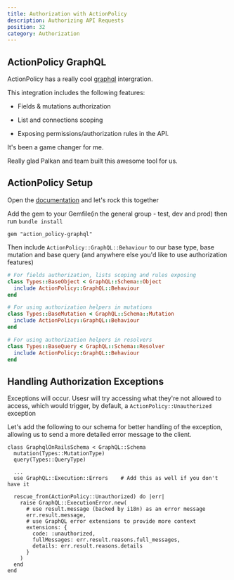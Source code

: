 ```yaml
---
title: Authorization with ActionPolicy
description: Authorizing API Requests
position: 32
category: Authorization
---
```


## ActionPolicy GraphQL

ActionPolicy has a really cool [graphql](https://github.com/palkan/action_policy-graphql) intergration.

This integration includes the following features:

- Fields & mutations authorization

- List and connections scoping

- Exposing permissions/authorization rules in the API.

It's been a game changer for me.

Really glad Palkan and team built this awesome tool for us.


## ActionPolicy Setup

Open the [documentation](https://actionpolicy.evilmartians.io/#/graphql) and let's rock this together

Add the gem to your Gemfile(in the general group - test, dev and prod) then run `bundle install`

```ruby[Gemfile]
gem "action_policy-graphql"
```

Then include `ActionPolicy::GraphQL::Behaviour` to our base type, base mutation and base query (and anywhere else you'd like to use authorization features)

```ruby
# For fields authorization, lists scoping and rules exposing
class Types::BaseObject < GraphQL::Schema::Object
  include ActionPolicy::GraphQL::Behaviour
end

# For using authorization helpers in mutations
class Types::BaseMutation < GraphQL::Schema::Mutation
  include ActionPolicy::GraphQL::Behaviour
end

# For using authorization helpers in resolvers
class Types::BaseQuery < GraphQL::Schema::Resolver
  include ActionPolicy::GraphQL::Behaviour
end
```

## Handling Authorization Exceptions

Exceptions will occur. Usesr will try accessing what they're not allowed to access, which would trigger, by default, a `ActionPolicy::Unauthorized` exception

Let's add the following to our schema for better handling of the exception, allowing us to send a more detailed error message to the client.

```ruby[app/graphql/graphql_on_rails_schema.rb]
class GraphqlOnRailsSchema < GraphQL::Schema
  mutation(Types::MutationType)
  query(Types::QueryType)

  ...
  use GraphQL::Execution::Errors    # Add this as well if you don't have it

  rescue_from(ActionPolicy::Unauthorized) do |err|
    raise GraphQL::ExecutionError.new(
      # use result.message (backed by i18n) as an error message
      err.result.message,
      # use GraphQL error extensions to provide more context
      extensions: {
        code: :unauthorized,
        fullMessages: err.result.reasons.full_messages,
        details: err.result.reasons.details
      }
    )
  end
end
```
